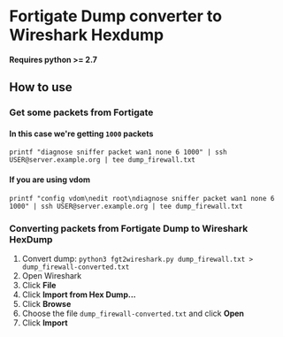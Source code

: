 # Fortigate Dump converter to Wireshark Hexdump

**Requires python >= 2.7**

## How to use

### Get some packets from Fortigate

#### In this case we're getting `1000` packets

```
printf "diagnose sniffer packet wan1 none 6 1000" | ssh USER@server.example.org | tee dump_firewall.txt
```
#### If you are using vdom

```
printf "config vdom\nedit root\ndiagnose sniffer packet wan1 none 6 1000" | ssh USER@server.example.org | tee dump_firewall.txt
```

### Converting packets from Fortigate Dump to Wireshark HexDump

1. Convert dump: `python3 fgt2wireshark.py dump_firewall.txt > dump_firewall-converted.txt`
2. Open Wireshark
3. Click **File**
4. Click **Import from Hex Dump...**
5. Click **Browse**
6. Choose the file `dump_firewall-converted.txt` and click **Open**
7. Click **Import**

